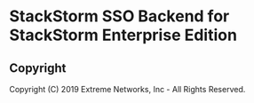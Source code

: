 # StackStorm SSO Backend for StackStorm Enterprise Edition

## Copyright

Copyright (C) 2019 Extreme Networks, Inc - All Rights Reserved.
